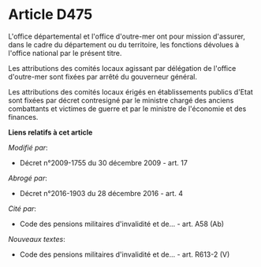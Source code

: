 # Article D475

L'office départemental et l'office d'outre-mer ont pour mission d'assurer, dans le cadre du département ou du territoire, les
fonctions dévolues à l'office national par le présent titre. 

Les attributions des comités locaux agissant par délégation de l'office d'outre-mer sont fixées par arrêté du gouverneur
général. 

Les attributions des comités locaux érigés en établissements publics d'Etat sont fixées par décret contresigné par le
ministre chargé des anciens combattants et victimes de guerre et par le ministre de l'économie et des finances.

**Liens relatifs à cet article**

_Modifié par_:

  - Décret n°2009-1755 du 30 décembre 2009 - art. 17

_Abrogé par_:

  - Décret n°2016-1903 du 28 décembre 2016 - art. 4

_Cité par_:

  - Code des pensions militaires d'invalidité et de... - art. A58 (Ab)

_Nouveaux textes_:

  - Code des pensions militaires d'invalidité et de... - art. R613-2 (V)

